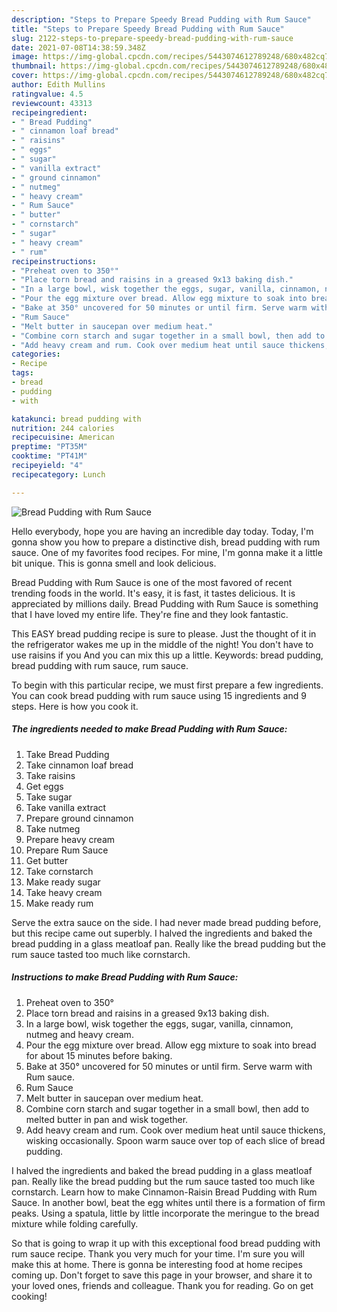 ```yaml
---
description: "Steps to Prepare Speedy Bread Pudding with Rum Sauce"
title: "Steps to Prepare Speedy Bread Pudding with Rum Sauce"
slug: 2122-steps-to-prepare-speedy-bread-pudding-with-rum-sauce
date: 2021-07-08T14:38:59.348Z
image: https://img-global.cpcdn.com/recipes/5443074612789248/680x482cq70/bread-pudding-with-rum-sauce-recipe-main-photo.jpg
thumbnail: https://img-global.cpcdn.com/recipes/5443074612789248/680x482cq70/bread-pudding-with-rum-sauce-recipe-main-photo.jpg
cover: https://img-global.cpcdn.com/recipes/5443074612789248/680x482cq70/bread-pudding-with-rum-sauce-recipe-main-photo.jpg
author: Edith Mullins
ratingvalue: 4.5
reviewcount: 43313
recipeingredient:
- " Bread Pudding"
- " cinnamon loaf bread"
- " raisins"
- " eggs"
- " sugar"
- " vanilla extract"
- " ground cinnamon"
- " nutmeg"
- " heavy cream"
- " Rum Sauce"
- " butter"
- " cornstarch"
- " sugar"
- " heavy cream"
- " rum"
recipeinstructions:
- "Preheat oven to 350°"
- "Place torn bread and raisins in a greased 9x13 baking dish."
- "In a large bowl, wisk together the eggs, sugar, vanilla, cinnamon, nutmeg and heavy cream."
- "Pour the egg mixture over bread. Allow egg mixture to soak into bread for about 15 minutes before baking."
- "Bake at 350° uncovered for 50 minutes or until firm. Serve warm with Rum sauce."
- "Rum Sauce"
- "Melt butter in saucepan over medium heat."
- "Combine corn starch and sugar together in a small bowl, then add to melted butter in pan and wisk together."
- "Add heavy cream and rum. Cook over medium heat until sauce thickens, wisking occasionally. Spoon warm sauce over top of each slice of bread pudding."
categories:
- Recipe
tags:
- bread
- pudding
- with

katakunci: bread pudding with 
nutrition: 244 calories
recipecuisine: American
preptime: "PT35M"
cooktime: "PT41M"
recipeyield: "4"
recipecategory: Lunch

---
```



![Bread Pudding with Rum Sauce](https://img-global.cpcdn.com/recipes/5443074612789248/680x482cq70/bread-pudding-with-rum-sauce-recipe-main-photo.jpg)

Hello everybody, hope you are having an incredible day today. Today, I'm gonna show you how to prepare a distinctive dish, bread pudding with rum sauce. One of my favorites food recipes. For mine, I'm gonna make it a little bit unique. This is gonna smell and look delicious.

Bread Pudding with Rum Sauce is one of the most favored of recent trending foods in the world. It's easy, it is fast, it tastes delicious. It is appreciated by millions daily. Bread Pudding with Rum Sauce is something that I have loved my entire life. They're fine and they look fantastic.

This EASY bread pudding recipe is sure to please. Just the thought of it in the refrigerator wakes me up in the middle of the night! You don&#39;t have to use raisins if you And you can mix this up a little. Keywords: bread pudding, bread pudding with rum sauce, rum sauce.


To begin with this particular recipe, we must first prepare a few ingredients. You can cook bread pudding with rum sauce using 15 ingredients and 9 steps. Here is how you cook it.

<!--inarticleads1-->

##### The ingredients needed to make Bread Pudding with Rum Sauce:

1. Take  Bread Pudding
1. Take  cinnamon loaf bread
1. Take  raisins
1. Get  eggs
1. Take  sugar
1. Take  vanilla extract
1. Prepare  ground cinnamon
1. Take  nutmeg
1. Prepare  heavy cream
1. Prepare  Rum Sauce
1. Get  butter
1. Take  cornstarch
1. Make ready  sugar
1. Take  heavy cream
1. Make ready  rum


Serve the extra sauce on the side. I had never made bread pudding before, but this recipe came out superbly. I halved the ingredients and baked the bread pudding in a glass meatloaf pan. Really like the bread pudding but the rum sauce tasted too much like cornstarch. 

<!--inarticleads2-->

##### Instructions to make Bread Pudding with Rum Sauce:

1. Preheat oven to 350°
1. Place torn bread and raisins in a greased 9x13 baking dish.
1. In a large bowl, wisk together the eggs, sugar, vanilla, cinnamon, nutmeg and heavy cream.
1. Pour the egg mixture over bread. Allow egg mixture to soak into bread for about 15 minutes before baking.
1. Bake at 350° uncovered for 50 minutes or until firm. Serve warm with Rum sauce.
1. Rum Sauce
1. Melt butter in saucepan over medium heat.
1. Combine corn starch and sugar together in a small bowl, then add to melted butter in pan and wisk together.
1. Add heavy cream and rum. Cook over medium heat until sauce thickens, wisking occasionally. Spoon warm sauce over top of each slice of bread pudding.


I halved the ingredients and baked the bread pudding in a glass meatloaf pan. Really like the bread pudding but the rum sauce tasted too much like cornstarch. Learn how to make Cinnamon-Raisin Bread Pudding with Rum Sauce. In another bowl, beat the egg whites until there is a formation of firm peaks. Using a spatula, little by little incorporate the meringue to the bread mixture while folding carefully. 

So that is going to wrap it up with this exceptional food bread pudding with rum sauce recipe. Thank you very much for your time. I'm sure you will make this at home. There is gonna be interesting food at home recipes coming up. Don't forget to save this page in your browser, and share it to your loved ones, friends and colleague. Thank you for reading. Go on get cooking!
